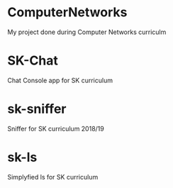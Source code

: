 # ComputerNetworks
My project done during Computer Networks curriculm
# SK-Chat
Chat Console app for SK curriculum
# sk-sniffer
Sniffer for SK curriculum 2018/19
# sk-ls
Simplyfied ls for SK curriculum
